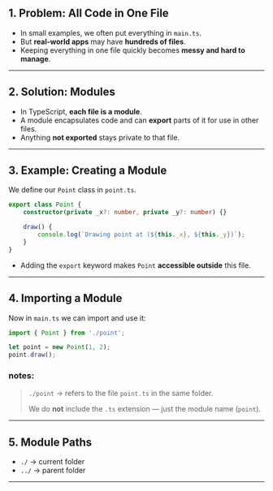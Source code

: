 ## 1. Problem: All Code in One File

* In small examples, we often put everything in `main.ts`.
* But **real-world apps** may have **hundreds of files**.
* Keeping everything in one file quickly becomes **messy and hard to manage**.

---

## 2. Solution: Modules

* In TypeScript, **each file is a module**.
* A module encapsulates code and can **export** parts of it for use in other files.
* Anything **not exported** stays private to that file.

---

## 3. Example: Creating a Module

We define our `Point` class in `point.ts`.

```ts
export class Point {
    constructor(private _x?: number, private _y?: number) {}

    draw() {
        console.log(`Drawing point at (${this._x}, ${this._y})`);
    }
}
```

* Adding the `export` keyword makes `Point` **accessible outside** this file.

---

## 4. Importing a Module

Now in `main.ts` we can import and use it:

```ts
import { Point } from './point';

let point = new Point(1, 2);
point.draw();
```

### notes:

> `./point` → refers to the file `point.ts` in the same folder.
> 
> We do **not** include the `.ts` extension — just the module name (`point`).

---

## 5. Module Paths

* `./` → current folder
* `../` → parent folder

---


